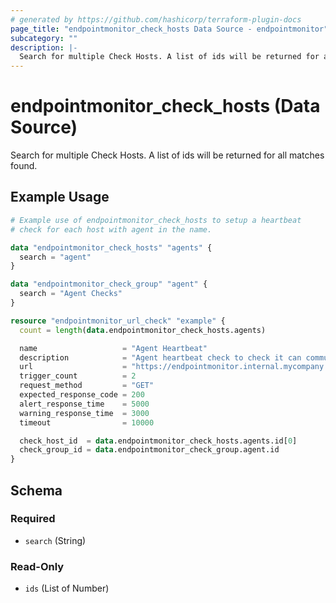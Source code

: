 ```yaml
---
# generated by https://github.com/hashicorp/terraform-plugin-docs
page_title: "endpointmonitor_check_hosts Data Source - endpointmonitor"
subcategory: ""
description: |-
  Search for multiple Check Hosts. A list of ids will be returned for all matches found.
---
```


# endpointmonitor_check_hosts (Data Source)

Search for multiple Check Hosts. A list of ids will be returned for all matches found.

## Example Usage

```terraform
# Example use of endpointmonitor_check_hosts to setup a heartbeat
# check for each host with agent in the name.

data "endpointmonitor_check_hosts" "agents" {
  search = "agent"
}

data "endpointmonitor_check_group" "agent" {
  search = "Agent Checks"
}

resource "endpointmonitor_url_check" "example" {
  count = length(data.endpointmonitor_check_hosts.agents)

  name                   = "Agent Heartbeat"
  description            = "Agent heartbeat check to check it can communicate with controller."
  url                    = "https://endpointmonitor.internal.mycompany.com/"
  trigger_count          = 2
  request_method         = "GET"
  expected_response_code = 200
  alert_response_time    = 5000
  warning_response_time  = 3000
  timeout                = 10000

  check_host_id  = data.endpointmonitor_check_hosts.agents.id[0]
  check_group_id = data.endpointmonitor_check_group.agent.id
}
```

<!-- schema generated by tfplugindocs -->
## Schema

### Required

- `search` (String)

### Read-Only

- `ids` (List of Number)
